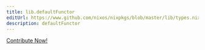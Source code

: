 ```yaml
---
title: lib.defaultFunctor
editUrl: https://www.github.com/nixos/nixpkgs/blob/master/lib/types.nix#L99C20
description: defaultFunctor
---
```


<a href="https://www.github.com/nixos/nixpkgs/blob/master/lib/types.nix#L99C20">Contribute Now!</a>
